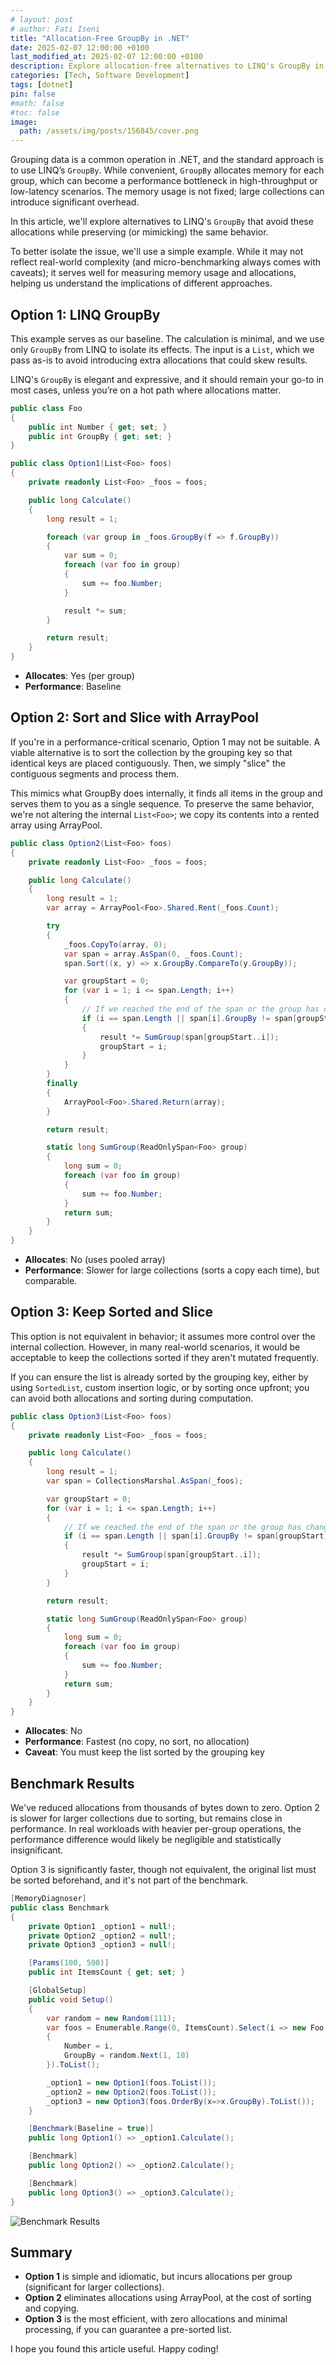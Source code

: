 ```yaml
---
# layout: post
# author: Fati Iseni
title: "Allocation-Free GroupBy in .NET"
date: 2025-02-07 12:00:00 +0100
last_modified_at: 2025-02-07 12:00:00 +0100
description: Explore allocation-free alternatives to LINQ's GroupBy in .NET.
categories: [Tech, Software Development]
tags: [dotnet]
pin: false
#math: false
#toc: false
image:
  path: /assets/img/posts/156845/cover.png
---
```


Grouping data is a common operation in .NET, and the standard approach is to use LINQ’s `GroupBy`. While convenient, `GroupBy` allocates memory for each group, which can become a performance bottleneck in high-throughput or low-latency scenarios. The memory usage is not fixed; large collections can introduce significant overhead.

In this article, we'll explore alternatives to LINQ's `GroupBy` that avoid these allocations while preserving (or mimicking) the same behavior.

To better isolate the issue, we'll use a simple example. While it may not reflect real-world complexity (and micro-benchmarking always comes with caveats); it serves well for measuring memory usage and allocations, helping us understand the implications of different approaches.

## Option 1: LINQ GroupBy

This example serves as our baseline. The calculation is minimal, and we use only `GroupBy` from LINQ to isolate its effects. The input is a `List`, which we pass as-is to avoid introducing extra allocations that could skew results.

LINQ's `GroupBy` is elegant and expressive, and it should remain your go-to in most cases, unless you’re on a hot path where allocations matter.

```csharp
public class Foo
{
    public int Number { get; set; }
    public int GroupBy { get; set; }
}
```

```csharp
public class Option1(List<Foo> foos)
{
    private readonly List<Foo> _foos = foos;

    public long Calculate()
    {
        long result = 1;

        foreach (var group in _foos.GroupBy(f => f.GroupBy))
        {
            var sum = 0;
            foreach (var foo in group)
            {
                sum += foo.Number;
            }

            result *= sum;
        }

        return result;
    }
}
```
- **Allocates**: Yes (per group)
- **Performance**: Baseline

## Option 2: Sort and Slice with ArrayPool

If you're in a performance-critical scenario, Option 1 may not be suitable. A viable alternative is to sort the collection by the grouping key so that identical keys are placed contiguously. Then, we simply "slice" the contiguous segments and process them.

This mimics what GroupBy does internally, it finds all items in the group and serves them to you as a single sequence. To preserve the same behavior, we're not altering the internal `List<Foo>`; we copy its contents into a rented array using ArrayPool.

```csharp
public class Option2(List<Foo> foos)
{
    private readonly List<Foo> _foos = foos;

    public long Calculate()
    {
        long result = 1;
        var array = ArrayPool<Foo>.Shared.Rent(_foos.Count);

        try
        {
            _foos.CopyTo(array, 0);
            var span = array.AsSpan(0, _foos.Count);
            span.Sort((x, y) => x.GroupBy.CompareTo(y.GroupBy));

            var groupStart = 0;
            for (var i = 1; i <= span.Length; i++)
            {
                // If we reached the end of the span or the group has changed, we slice and process the group.
                if (i == span.Length || span[i].GroupBy != span[groupStart].GroupBy)
                {
                    result *= SumGroup(span[groupStart..i]);
                    groupStart = i;
                }
            }
        }
        finally
        {
            ArrayPool<Foo>.Shared.Return(array);
        }

        return result;

        static long SumGroup(ReadOnlySpan<Foo> group)
        {
            long sum = 0;
            foreach (var foo in group)
            {
                sum += foo.Number;
            }
            return sum;
        }
    }
}
```
- **Allocates**: No (uses pooled array)
- **Performance**: Slower for large collections (sorts a copy each time), but comparable.

## Option 3: Keep Sorted and Slice

This option is not equivalent in behavior; it assumes more control over the internal collection. However, in many real-world scenarios, it would be acceptable to keep the collections sorted if they aren't mutated frequently.

If you can ensure the list is already sorted by the grouping key, either by using `SortedList`, custom insertion logic, or by sorting once upfront; you can avoid both allocations and sorting during computation.

```csharp
public class Option3(List<Foo> foos)
{
    private readonly List<Foo> _foos = foos;

    public long Calculate()
    {
        long result = 1;
        var span = CollectionsMarshal.AsSpan(_foos);

        var groupStart = 0;
        for (var i = 1; i <= span.Length; i++)
        {
            // If we reached the end of the span or the group has changed, we slice and process the group.
            if (i == span.Length || span[i].GroupBy != span[groupStart].GroupBy)
            {
                result *= SumGroup(span[groupStart..i]);
                groupStart = i;
            }
        }

        return result;

        static long SumGroup(ReadOnlySpan<Foo> group)
        {
            long sum = 0;
            foreach (var foo in group)
            {
                sum += foo.Number;
            }
            return sum;
        }
    }
}

```
- **Allocates**: No
- **Performance**: Fastest (no copy, no sort, no allocation)
- **Caveat**: You must keep the list sorted by the grouping key

## Benchmark Results

We've reduced allocations from thousands of bytes down to zero. Option 2 is slower for larger collections due to sorting, but remains close in performance. In real workloads with heavier per-group operations, the performance difference would likely be negligible and statistically insignificant.

Option 3 is significantly faster, though not equivalent, the original list must be sorted beforehand, and it's not part of the benchmark.

```csharp
[MemoryDiagnoser]
public class Benchmark
{
    private Option1 _option1 = null!;
    private Option2 _option2 = null!;
    private Option3 _option3 = null!;

    [Params(100, 500)]
    public int ItemsCount { get; set; }

    [GlobalSetup]
    public void Setup()
    {
        var random = new Random(111);
        var foos = Enumerable.Range(0, ItemsCount).Select(i => new Foo 
        { 
            Number = i, 
            GroupBy = random.Next(1, 10) 
        }).ToList();

        _option1 = new Option1(foos.ToList());
        _option2 = new Option2(foos.ToList());
        _option3 = new Option3(foos.OrderBy(x=>x.GroupBy).ToList());
    }

    [Benchmark(Baseline = true)]
    public long Option1() => _option1.Calculate();

    [Benchmark]
    public long Option2() => _option2.Calculate();

    [Benchmark]
    public long Option3() => _option3.Calculate();
}
```

![Benchmark Results](/assets/img/posts/156845/benchmarks.png)

## Summary

- **Option 1** is simple and idiomatic, but incurs allocations per group (significant for larger collections).
- **Option 2** eliminates allocations using ArrayPool, at the cost of sorting and copying.
- **Option 3** is the most efficient, with zero allocations and minimal processing, if you can guarantee a pre-sorted list.


I hope you found this article useful. Happy coding!